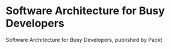 # Software Architecture for Busy Developers
Software Architecture for Busy Developers, published by Packt
